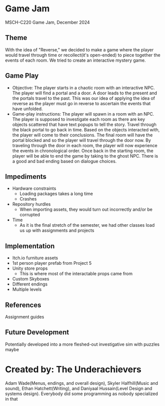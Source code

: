 # Game Jam
MSCH-C220 Game Jam, December 2024

## Theme
With the idea of "Reverse," we decided to make a game where the player would travel through time or recollect(it's open-ended) to piece together the events of each room. We tried to create an interactive mystery game.

## Game Play
- Objective: The player starts in a chaotic room with an interactive NPC. The player will find a portal and a door. A door leads to the present and the portals travel to the past. This was our idea of applying the idea of reverse as the player must go in reverse to ascertain the events that have unfolded.
- Game-play instructions: The player will spawn in a room with an NPC. The player is supposed to investigate each room as there are key objects scattered that have text popups to tell the story. Travel through the black portal to go back in time. Based on the objects interacted with, the player will come to their conclusions. The final room will have the portal blocked and so the player will travel through the door now. By traveling through the door in each room, the player will now experience the events in chronological order. Once back in the starting room, the player will be able to end the game by taking to the ghost NPC. There is a good and bad ending based on dialogue choices.

## Impediments
- Hardware constraints
  - Loading packages takes a long time
  - Crashes
- Repository hurdles
  - When importing assets, they would turn out incorrectly and/or be corrupted
- Time
  - As it is the final stretch of the semester, we had other classes load us up with assignments and projects

## Implementation
- Itch.io furniture assets
- 1st person player prefab from Project 5
- Unity store props
  - This is where most of the interactable props came from
- Custom Skyboxes
- Different endings
- Multiple levels

## References
Assignment guides

## Future Development
Potentially developed into a more fleshed-out investigative sim with puzzles maybe

# Created by: The Underachievers
Adam Wade(Menus, endings, and overall design), Skyler Halfhill(Music and sound), Ethan Hatchett(Writing), and Daniyaal Hussain(Level Design and systems design). Everybody did some programming as nobody specialized in that
